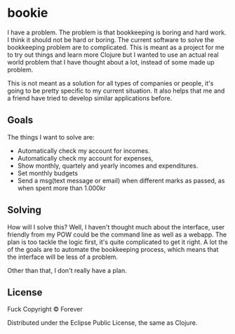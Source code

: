 # bookie

I have a problem. The problem is that bookkeeping is boring and hard work. I think it should not be hard or boring. The current software to solve the bookkeeping problem are to complicated. This is meant as a project for me to try out things and learn more Clojure but I wanted to use an actual real world problem that I have thought about a lot, instead of some made up problem.

This is not meant as a solution for all types of companies or people, it's going to be pretty specific to my current situation. It also helps that me and a friend have tried to develop similar applications before.

## Goals
The things I want to solve are:

- Automatically check my account for incomes.
- Automatically check my account for expenses, 
- Show monthly, quartely and yearly incomes and expenditures.
- Set monthly budgets
- Send a msg(text message or email) when different marks as passed,
  as when spent more than 1.000kr

## Solving
How will I solve this? Well, I haven't thought much about the interface, user friendly from my POW could be the command line as well as a webapp. The plan is too tackle the logic first, it's quite complicated to get it right. A lot the of the goals are to automate the bookkeeping process, which means that the interface will be less of a problem.

Other than that, I don't really have a plan.

## License

Fuck Copyright © Forever 

Distributed under the Eclipse Public License, the same as Clojure.
